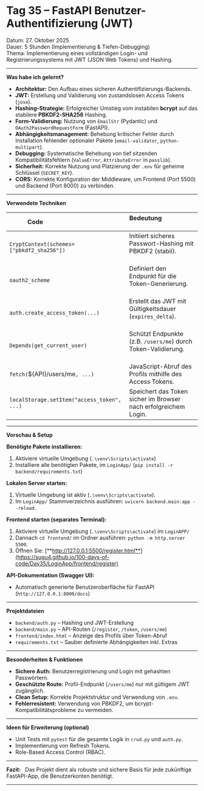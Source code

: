 # **Tag 35 – FastAPI Benutzer-Authentifizierung (JWT)**
Datum: 27. Oktober 2025  
Dauer: 5 Stunden (Implementierung & Tiefen-Debugging)  
Thema: Implementierung eines vollständigen Login- und Registrierungssystems mit JWT (JSON Web Tokens) und Hashing.

---

**Was habe ich gelernt?**

- **Architektur:** Den Aufbau eines sicheren Authentifizierungs-Backends.
- **JWT:** Erstellung und Validierung von zustandslosen Access Tokens (`jose`).
- **Hashing-Strategie:** Erfolgreicher Umstieg vom instabilen **bcrypt** auf das stabilere **PBKDF2-SHA256** Hashing.
- **Form-Validierung:** Nutzung von `EmailStr` (Pydantic) und `OAuth2PasswordRequestForm` (FastAPI).
- **Abhängigkeitsmanagement:** Behebung kritischer Fehler durch Installation fehlender optionaler Pakete (`email-validator`, `python-multipart`).
- **Debugging:** Systematische Behebung von tief sitzenden Kompatibilitätsfehlern (`ValueError`, `AttributeError` in `passlib`).
- **Sicherheit:** Korrekte Nutzung und Platzierung der `.env` für geheime Schlüssel (`SECRET_KEY`).
- **CORS:** Korrekte Konfiguration der Middleware, um Frontend (Port 5500) und Backend (Port 8000) zu verbinden.

---

**Verwendete Techniken**

| Code                                      | Bedeutung                                                           |
|-------------------------------------------|----------------------------------------------------------------------|
| `CryptContext(schemes=["pbkdf2_sha256"])` | Initiiert sicheres Passwort-Hashing mit PBKDF2 (stabil).               |
| `oauth2_scheme`                           | Definiert den Endpunkt für die Token-Generierung.                    |
| `auth.create_access_token(...)`           | Erstellt das JWT mit Gültigkeitsdauer (`expires_delta`).              |
| `Depends(get_current_user)`               | Schützt Endpunkte (z.B. `/users/me`) durch Token-Validierung.          |
| `fetch(`${API}/users/me`, ...)`          | JavaScript-Abruf des Profils mithilfe des Access Tokens.            |
| `localStorage.setItem("access_token", ...)` | Speichert das Token sicher im Browser nach erfolgreichem Login.        |

---

**Vorschau & Setup**

**Benötigte Pakete installieren:**
1. Aktiviere virtuelle Umgebung (`.\venv\Scripts\activate`)
2. Installiere alle benötigten Pakete, im `LoginApp/` (`pip install -r backend/requirements.txt`)

**Lokalen Server starten:**
1. Virtuelle Umgebung ist aktiv (`.\venv\Scripts\activate`).
2. Im `LoginApp/` Stammverzeichnis ausführen: `uvicorn backend.main:app --reload`.

**Frontend starten (separates Terminal):**
1. Aktiviere virtuelle Umgebung (`.\venv\Scripts\activate`) im `LoginAPP/`
1. Dannach `cd frontend/` im Ordner ausführen: `python -m http.server 5500`.
2. Öffnen Sie: [**http://127.0.0.1:5500/register.html**](https://sugu4.github.io/100-days-of-code/Day35/LoginApp/frontend/register)

**API-Dokumentation (Swagger UI):**  
- Automatisch generierte Benutzeroberfläche für FastAPI (`http://127.0.0.1:8000/docs`)

---

**Projektdateien**

- `backend/auth.py` – Hashing und JWT-Erstellung
- `backend/main.py` – API-Routen (`/register`, `/token`, `/users/me`)
- `frontend/index.html` – Anzeige des Profils über Token-Abruf
- `requirements.txt` – Sauber definierte Abhängigkeiten inkl. Extras

---

**Besonderheiten & Funktionen**

- **Sichere Auth:** Benutzerregistrierung und Login mit gehashten Passwörtern.  
- **Geschützte Route:** Profil-Endpunkt (`/users/me`) nur mit gültigem JWT zugänglich.  
- **Clean Setup:** Korrekte Projektstruktur und Verwendung von `.env`.  
- **Fehlerresistent:** Verwendung von PBKDF2, um bcrypt-Kompatibilitätsprobleme zu vermeiden.

---

**Ideen für Erweiterung (optional)**

- Unit Tests mit `pytest` für die gesamte Logik in `crud.py` und `auth.py`. 
- Implementierung von Refresh Tokens. 
- Role-Based Access Control (RBAC).

---

**Fazit:**  
Das Projekt dient als robuste und sichere Basis für jede zukünftige FastAPI-App, die Benutzerkonten benötigt.

---
